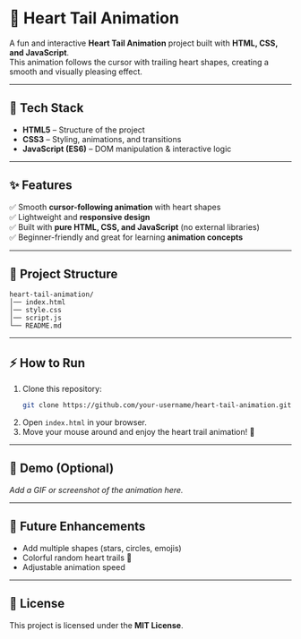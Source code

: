 # 💖 Heart Tail Animation  

A fun and interactive **Heart Tail Animation** project built with **HTML, CSS, and JavaScript**.  
This animation follows the cursor with trailing heart shapes, creating a smooth and visually pleasing effect.  

---

## 🚀 Tech Stack  
- **HTML5** – Structure of the project  
- **CSS3** – Styling, animations, and transitions  
- **JavaScript (ES6)** – DOM manipulation & interactive logic  

---

## ✨ Features  
✅ Smooth **cursor-following animation** with heart shapes  
✅ Lightweight and **responsive design**  
✅ Built with **pure HTML, CSS, and JavaScript** (no external libraries)  
✅ Beginner-friendly and great for learning **animation concepts**  

---

## 📂 Project Structure  
```
heart-tail-animation/
│── index.html
│── style.css
│── script.js
└── README.md
```  

---

## ⚡ How to Run  
1. Clone this repository:  
   ```bash
   git clone https://github.com/your-username/heart-tail-animation.git
   ```  
2. Open `index.html` in your browser.  
3. Move your mouse around and enjoy the heart trail animation! 💖  

---

## 📸 Demo (Optional)  
_Add a GIF or screenshot of the animation here._  

---

## 🔮 Future Enhancements  
- Add multiple shapes (stars, circles, emojis)  
- Colorful random heart trails 🌈  
- Adjustable animation speed  

---

## 📜 License  
This project is licensed under the **MIT License**.  
